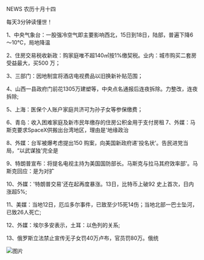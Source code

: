 NEWS 农历十月十四

每天3分钟读懂世！

1、中央气象台：一股强冷空气即主要影响西北，15日到18日，陆部，普遍下降6～10℃，局地降温

2、住房交易税收新政：购家庭唯不超140㎡按1%缴契税。业内：城市购买二套房受益最大，买500 万；

3、三部门：因地制宜将酒店电视费品以旧换新补贴范围；

4、山西一县政府门前花1305万建塑等，中央点名通报后连夜拆除。力整改，连夜拆除;

5、上海：医保个人账户家庭共济可为孙子女等参保缴费；

6、青岛：收入困难家庭及新市民年缴存的住房公积金用于支付房租 7、外媒：马斯克要求SpaceX供搬出台湾地区，理由是'地缘政治

8、外媒：台军被爆考虑提出150 购案，向美国新政府递'投名状'。告民进党当局，“以武谋独'完全是

9、特朗普宣布：将提名电视主持为美国国防部长。马斯克与拉马其府效率部'。马斯克回应：是为对扩

10、外媒：'特朗普交易'还在起再度暴涨。13日，比特币上破92 史上首次，日内涨超5%;

11、美媒：当地12日，厄瓜多尔事件，已致至少15死14伤；当地北部一巴士坠河，已致26人死亡;

12、外媒：埃尔多安表示，土耳：以色列的关系;

13、俄罗斯立法禁止宣传无子女罚40万卢布，官员罚80万。俄统

![图片](https://api.03c3.cn/api/zb)
